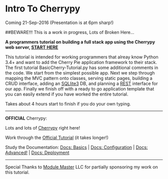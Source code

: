 # Intro To Cherrypy

Coming 21-Sep-2016 (Presentation is at 6pm sharp!)

##BEWARE!!! This is a work in progress, Lots of Broken Here...

**A programmers tutorial on building a full stack app using the Cherrypy web server, [START HERE](https://mopig-pnw.github.io/IntroToCherrypy/)**

This tutorial is intended for working programmers that alreay know Python 3.4+ and want to add the Cherry Pie application framework to their stack. The first tutorial BasicCherry-Tutorial.py has some additional comments in the code. We start from the simplest possible app. Next we step through mapping the MVC pattern onto classes, serving static pages, building a CRUD interface, adding an [SQLlite3](https://docs.python.org/3.4/library/sqlite3.html) DB, and planning a [REST](http://www.ics.uci.edu/~fielding/pubs/dissertation/rest_arch_style.htm) interface for our app. Finally we finish off with a ready to go application template that you can easily extend if you have worked the entire tutorial. 

Takes about 4 hours start to finish if you do your own typing.

- - -
**OFFICIAL** Cherrypy:

Lots and lots of [Cherrypy](http://www.cherrypy.org/) right here!

Work through the [Official Tutorial](http://docs.cherrypy.org/en/latest/tutorials.html) (it takes longer!)

Study the Documentation:
 [Docs: Basics](http://docs.cherrypy.org/en/latest/basics.html)
 | [Docs: Configuration](http://docs.cherrypy.org/en/latest/config.html)
 | [Docs: Advanced!](http://docs.cherrypy.org/en/latest/advanced.html)
 | [Docs: Deployment](http://docs.cherrypy.org/en/latest/deploy.html)
- - -

Special Thanks to [Module Master](https://modulemaster.com/rebuilds/about-us/) LLC for partially sponsoring my work on this tutorial.
